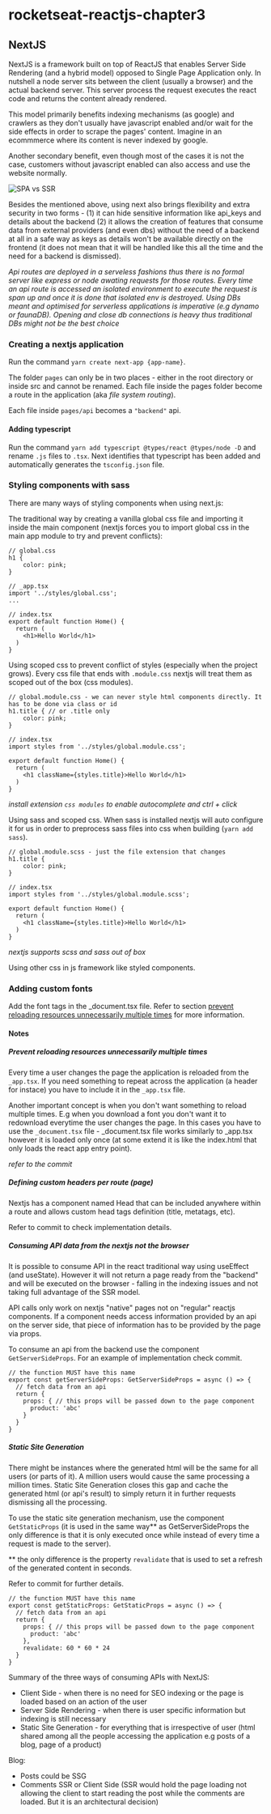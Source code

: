 # rocketseat-reactjs-chapter3

## NextJS

NextJS is a framework built on top of ReactJS that enables Server Side Rendering (and a hybrid model) opposed to Single Page Application only. In nutshell a node server sits between the client (usually a browser) and the actual backend server. This server process the request executes the react code and returns the content already rendered.

This model primarily benefits indexing mechanisms (as google) and crawlers as they don't usually have javascript enabled and/or wait for the side effects in order to scrape the pages' content. Imagine in an ecommmerce where its content is never indexed by google.

Another secondary benefit, even though most of the cases it is not the case, customers without javascript enabled can also access and use the website normally.

![SPA vs SSR](/docs/spa-ssr.png)

Besides the mentioned above, using next also brings flexibility and extra security in two forms - (1) it can hide sensitive information like api_keys and details about the backend (2) it allows the creation of features that consume data from external providers (and even dbs) without the need of a backend at all in a safe way as keys as details won't be available directly on the frontend (it does not mean that it will be handled like this all the time and the need for a backend is dismissed). 

*Api routes are deployed in a serveless fashions thus there is no formal server like express or node awating requests for those routes. Every time an api route is accessed an isolated environment to execute the request is span up and once it is done that isolated env is destroyed. Using DBs meant and optimised for serverless applications is imperative (e.g dynamo or faunaDB). Opening and close db connections is heavy thus traditional DBs might not be the best choice*   



### Creating a nextjs application

Run the command `yarn create next-app {app-name}`. 

The folder `pages` can only be in two places - either in the root directory or inside src and cannot be renamed. Each file inside the pages folder become a route in the application (aka *file system routing*).

Each file inside `pages/api` becomes a `"backend"` api.

#### Adding typescript

Run the command `yarn add typescript @types/react @types/node -D` and rename `.js` files to `.tsx`. Next identifies that typescript has been added and automatically generates the `tsconfig.json` file.

### Styling components with sass

There are many ways of styling components when using next.js:

The traditional way by creating a vanilla global css file and importing it inside the main component (nextjs forces you to import global css in the main app module to try and prevent conflicts):

```
// global.css
h1 {
    color: pink;
}

// _app.tsx
import '../styles/global.css';
...

// index.tsx
export default function Home() {
  return (
    <h1>Hello World</h1>
  )
}
```

Using scoped css to prevent conflict of styles (especially when the project grows). Every css file that ends with `.module.css` nextjs will treat them as scoped out of the box (css modules).

```
// global.module.css - we can never style html components directly. It has to be done via class or id
h1.title { // or .title only
    color: pink;
}

// index.tsx
import styles from '../styles/global.module.css';

export default function Home() {
  return (
    <h1 className={styles.title}>Hello World</h1>
  )
}
```
_install extension `css modules` to enable autocomplete and ctrl + click_


Using sass and scoped css. When sass is installed nextjs will auto configure it for us in order to preprocess sass files into css when building (`yarn add sass`).

```
// global.module.scss - just the file extension that changes
h1.title {
    color: pink;
}

// index.tsx
import styles from '../styles/global.module.scss';

export default function Home() {
  return (
    <h1 className={styles.title}>Hello World</h1>
  )
}
```

_nextjs supports scss and sass out of box_

Using other css in js framework like styled components.

### Adding custom fonts

Add the font tags in the _document.tsx file. Refer to section [prevent reloading resources unnecessarily multiple times](#Prevent-reloading-resources-unnecessarily-multiple-times) for more information.


#### Notes

##### Prevent reloading resources unnecessarily multiple times

Every time a user changes the page the application is reloaded from the `_app.tsx`. If you need something to repeat across the application (a header for instace) you have to include it in the `_app.tsx` file. 

Another important concept is when you don't want something to reload multiple times. E.g when you download a font you don't want it to redownload everytime the user changes the page. In this cases you have to use the `_document.tsx` file - _document.tsx file works similarly to _app.tsx however it is loaded only once (at some extend it is like the index.html that only loads the react app entry point).

_refer to the commit_

##### Defining custom headers per route (page)

Nextjs has a component named Head that can be included anywhere within a route and allows custom head tags definition (title, metatags, etc).

Refer to commit to check implementation details.

##### Consuming API data from the nextjs not the browser

It is possible to consume API in the react traditional way using useEffect (and useState). However it will not return a page ready from the "backend" and will be executed on the browser - falling in the indexing issues and not taking full advantage of the SSR model.

API calls only work on nextjs "native" pages not on "regular" reactjs components. If a component needs access information provided by an api on the server side, that piece of information has to be provided by the page via props.

To consume an api from the backend use the component `GetServerSideProps`. For an example of implementation check commit.

```
// the function MUST have this name
export const getServerSideProps: GetServerSideProps = async () => {
  // fetch data from an api
  return {
    props: { // this props will be passed down to the page component
      product: 'abc'
    }
  }
}
```

##### Static Site Generation

There might be instances where the generated html will be the same for all users (or parts of it). A million users would cause the same processing a million times. Static Site Generation closes this gap and cache the generated html (or api's result) to simply return it in further requests dismissing all the processing.

To use the static site generation mechanism, use the component `GetStaticProps` (it is used in the same way** as GetServerSideProps the only difference is that it is only executed once while instead of every time a request is made to the server).

** the only difference is the property `revalidate` that is used to set a refresh of the generated content in seconds.

Refer to commit for further details.

```
// the function MUST have this name
export const getStaticProps: GetStaticProps = async () => {
  // fetch data from an api
  return {
    props: { // this props will be passed down to the page component
      product: 'abc'
    },
    revalidate: 60 * 60 * 24
  }
}
```

Summary of the three ways of consuming APIs with NextJS:

 - Client Side - when there is no need for SEO indexing or the page is loaded based on an action of the user
 - Server Side Rendering - when there is user specific information but indexing is still necessary
 - Static Site Generation - for everything that is irrespective of user (html shared among all the people accessing the application e.g posts of a blog, page of a product) 

 Blog:
 - Posts could be SSG
 - Comments SSR or Client Side (SSR would hold the page loading not allowing the client to start reading the post while the comments are loaded. But it is an architectural decision)
 